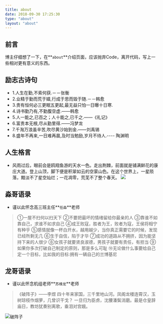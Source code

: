```yaml
---
title: about
date: 2018-09-30 17:25:30
type: "about"
layout: "about"
---
```

## 前言
博主仔细想了一下，在**`about`**介绍页面，应该抛弃Code，离开代码，写上一些相对更有意义的东西。

## 励志古诗句
- 1.人生在勤,不索何获.－－张衡
- 2.业精于勤而荒于嬉,行成于思而毁于随.－－韩愈
- 3.贵有恒何必三更眠五更起,最无益只怕一日曝十日寒.
- 4.诗书勤乃有,不勤腹空虚.——韩愈
- 5.人一能之,已百之；人十能之,已千之.——《礼记》
- 6.富贵本无根,尽从勤里得.——冯梦龙
- 7.千淘万浪虽辛苦,吹尽黄沙始到金.——刘禹锡
- 8.盛年不再来,一日难再晨,及时当勉励,岁月不待人.---- 陶渊明 

## 人生格言
- 风雨过后，眼前会是鸥翔鱼游的天水一色。走出荆棘，前面就是铺满鲜花的康庄大道。登上山顶，脚下便是积翠如云的空蒙山色。在这个世界上，一星陨落，黯淡不了星空灿烂；一花凋零，荒芜不了整个春天。
![](https://upload-images.jianshu.io/upload_images/13687958-043c55b2cf708ac1.png?imageMogr2/auto-orient/strip%7CimageView2/2/w/1240)

## 淼哥语录
- 谨以此怀念高三班主任**`任淼`**老师

> ①一屋不扫何以扫天下
> ②不要把最坏的情绪留给你最亲的人
> ③靠谁不如靠自己，求谁不如求自己
> ④成王败寇，胜者为王，败者为寇，王侯将相宁有种乎
> ⑤感情就像一杯白开水，越用越少，当你真正需要它的时候，发现已经所剩无几
> ⑥生于自信，陷于才华
> ⑦成功的道路从不拥挤，因为能坚持下来的人很少
> ⑧女孩子就要贤良淑德，男孩子就要有责任，有担当
> ⑨如果你多次打破自己制定的原则，那是多么可耻
> ⑩无论做什么事要给自己定一个目标，比如我的目标:拥有一辆自己的兰博基尼

## 龙哥语录
- 谨以此怀念机组老师**`苏维龙`**老师

> 《破阵子》——李煜 
> 四十年来家国，三千里地山河。凤阁龙楼连霄汉，玉树琼枝作烟萝，几曾识干戈？ 
> 一旦归为臣虏，沈腰潘鬓消磨。最是仓皇辞庙日，教坊犹奏别离歌，垂泪对宫娥。

![破阵子](https://upload-images.jianshu.io/upload_images/13687958-8aea3cddd2027c8a.png?imageMogr2/auto-orient/strip%7CimageView2/2/w/1240)


